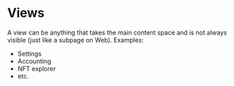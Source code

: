 Views
=====

A view can be anything that takes the main content space and is not always visible (just like a subpage on Web).
Examples:
- Settings
- Accounting
- NFT explorer
- etc.